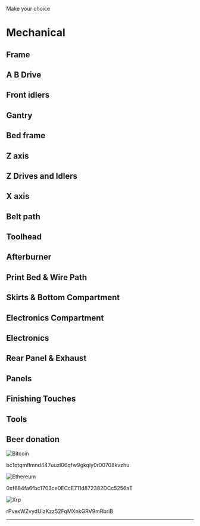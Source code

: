 Make your choice

# Mechanical

## Frame

## A B Drive

## Front idlers

## Gantry

## Bed frame

## Z axis
## Z Drives and Idlers
## X axis

## Belt path

## Toolhead

## Afterburner
## Print Bed & Wire Path
## Skirts & Bottom Compartment
## Electronics Compartment
## Electronics
## Rear Panel & Exhaust
## Panels
## Finishing Touches

## Tools

## Beer donation

![Bitcoin](https://img.shields.io/badge/Bitcoin-000?style=for-the-badge&logo=bitcoin&logoColor=white)

bc1qtqmflmnd447uuzl06qfw9gkqly0r00708kvzhu

![Ethereum](https://img.shields.io/badge/Ethereum-3C3C3D?style=for-the-badge&logo=Ethereum&logoColor=white)

0xf684fa6fbc1703ce0ECcE711d872382DCc5256aE

![Xrp](https://img.shields.io/badge/Xrp-black?style=for-the-badge&logo=xrp&logoColor=white)

rPvexWZvydUizKzz52FqMXnkGRV9mRbriB

---
